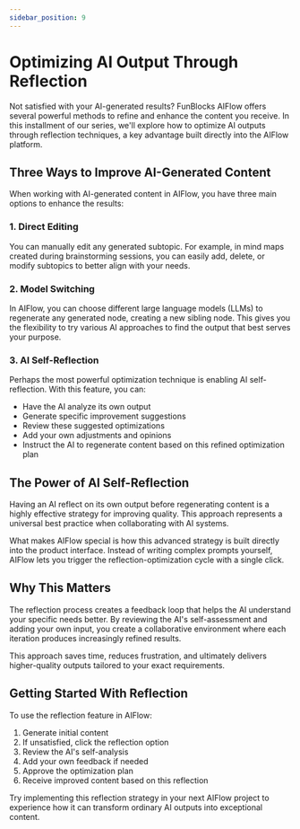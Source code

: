 ```yaml
---
sidebar_position: 9
---
```


# Optimizing AI Output Through Reflection

Not satisfied with your AI-generated results? FunBlocks AIFlow offers several powerful methods to refine and enhance the content you receive. In this installment of our series, we'll explore how to optimize AI outputs through reflection techniques, a key advantage built directly into the AIFlow platform.

## Three Ways to Improve AI-Generated Content

When working with AI-generated content in AIFlow, you have three main options to enhance the results:

### 1. Direct Editing
You can manually edit any generated subtopic. For example, in mind maps created during brainstorming sessions, you can easily add, delete, or modify subtopics to better align with your needs.

### 2. Model Switching
In AIFlow, you can choose different large language models (LLMs) to regenerate any generated node, creating a new sibling node. This gives you the flexibility to try various AI approaches to find the output that best serves your purpose.

### 3. AI Self-Reflection
Perhaps the most powerful optimization technique is enabling AI self-reflection. With this feature, you can:
- Have the AI analyze its own output
- Generate specific improvement suggestions
- Review these suggested optimizations
- Add your own adjustments and opinions
- Instruct the AI to regenerate content based on this refined optimization plan

## The Power of AI Self-Reflection

Having an AI reflect on its own output before regenerating content is a highly effective strategy for improving quality. This approach represents a universal best practice when collaborating with AI systems.

What makes AIFlow special is how this advanced strategy is built directly into the product interface. Instead of writing complex prompts yourself, AIFlow lets you trigger the reflection-optimization cycle with a single click.

## Why This Matters

The reflection process creates a feedback loop that helps the AI understand your specific needs better. By reviewing the AI's self-assessment and adding your own input, you create a collaborative environment where each iteration produces increasingly refined results.

This approach saves time, reduces frustration, and ultimately delivers higher-quality outputs tailored to your exact requirements.

## Getting Started With Reflection

To use the reflection feature in AIFlow:
1. Generate initial content
2. If unsatisfied, click the reflection option
3. Review the AI's self-analysis
4. Add your own feedback if needed
5. Approve the optimization plan
6. Receive improved content based on this reflection

Try implementing this reflection strategy in your next AIFlow project to experience how it can transform ordinary AI outputs into exceptional content.
